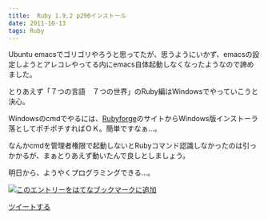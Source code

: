 ```yaml
---
title:  Ruby 1.9.2 p290インストール
date: 2011-10-13
tags: Ruby
---
```

Ubuntu
emacsでゴリゴリやろうと思ってたが、思うようにいかず、emacsの設定しようとアレコレやってる内にemacs自体起動しなくなったようなので諦めました。

とりあえず「７つの言語　７つの世界」のRuby編はWindowsでやっていこうと決心。

Windowsのcmdでやるには、[Rubyforge](http://rubyforge.org/frs/?group_id=167&release_id=46113)のサイトからWindows版インストーラ落としてポチポチすればＯＫ。簡単ですなぁ…。

なんかcmdを管理者権限で起動しないとRubyコマンド認識しなかったのは引っかかるが、まぁとりあえず動いたんで良しとしましょう。

明日から、ようやくプログラミングできる…。

[![このエントリーをはてなブックマークに追加](http://b.st-hatena.com/images/entry-button/button-only.gif)](http://b.hatena.ne.jp/entry/http://d.hatena.ne.jp "このエントリーをはてなブックマークに追加")

[ツイートする](http://twitter.com/share)
